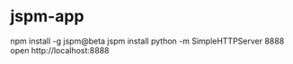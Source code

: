 # jspm-app

npm install -g jspm@beta
jspm install
python -m SimpleHTTPServer 8888
open http://localhost:8888

